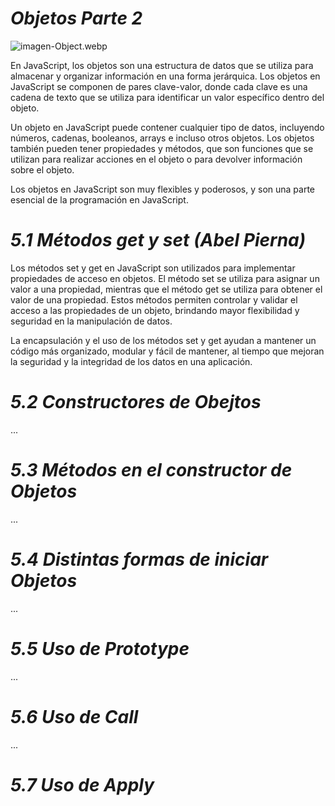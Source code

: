 # ***Objetos Parte 2***
![imagen-Object.webp](https://yeisondaza.com/static/85942c391309097cfa9e27acafc281d1/2bef9/1_rim5xncbxed_oszdsoknnq.png)

En JavaScript, los objetos son una estructura de datos que se utiliza para almacenar y organizar información en una forma jerárquica. Los objetos en JavaScript se componen de pares clave-valor, donde cada clave es una cadena de texto que se utiliza para identificar un valor específico dentro del objeto.

Un objeto en JavaScript puede contener cualquier tipo de datos, incluyendo números, cadenas, booleanos, arrays e incluso otros objetos. Los objetos también pueden tener propiedades y métodos, que son funciones que se utilizan para realizar acciones en el objeto o para devolver información sobre el objeto.

Los objetos en JavaScript son muy flexibles y poderosos, y son una parte esencial de la programación en JavaScript.

# *5.1 Métodos get y set (Abel Pierna)*
Los métodos set y get en JavaScript son utilizados para implementar propiedades de acceso en objetos. El método set se utiliza para asignar un valor a una propiedad, mientras que el método get se utiliza para obtener el valor de una propiedad. Estos métodos permiten controlar y validar el acceso a las propiedades de un objeto, brindando mayor flexibilidad y seguridad en la manipulación de datos.

La encapsulación y el uso de los métodos set y get ayudan a mantener un código más organizado, modular y fácil de mantener, al tiempo que mejoran la seguridad y la integridad de los datos en una aplicación.

# *5.2 Constructores de Obejtos*
...

# *5.3 Métodos en el constructor de Objetos*
...

# *5.4 Distintas formas de iniciar Objetos*
...

# *5.5 Uso de Prototype*
...

# *5.6 Uso de Call*
...

# *5.7 Uso de Apply*
